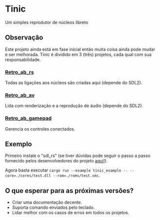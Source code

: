 # Tinic

Um simples reprodutor de núcleos libreto

## Observação

Este projeto ainda está em fase inicial então muita coisa ainda pode mudar e ser melhorada.
Tinic é dividido em 3 (três) projetos, cada qual com sua responsabilidade.

### [Retro_ab_rs](./crates/retro_ab_rs)

Todas as ligações aos núcleos são criadas aqui (depende do SDL2).

### [Retro_ab_av](./crates//retro_ab_av)

Lida com renderização e a reprodução de áudio (depende do SDL2).

### [Retro_ab_gamepad](./crates/retro_ab_gamepad)

Gerencia os controles conectados.

## Exemplo

Primeiro instale o "sdl_rs" (se tiver dúvidas pode seguir o passo a passo fornecido pelos desenvolvedores do
projeto [aqui!](https://github.com/Rust-SDL2/rust-sdl2?tab=readme-ov-file#windows-msvc)).

Agora basta executar ``cargo run --example tinic_example -- --core=./cores/test.dll --rom=./roms/test.smc``.

## O que esperar para as próximas versões?

- Criar uma documentação decente.
- Suporta comando enviados pelo teclado.
- Lidar melhor com os casos de erros em todos os projetos.
